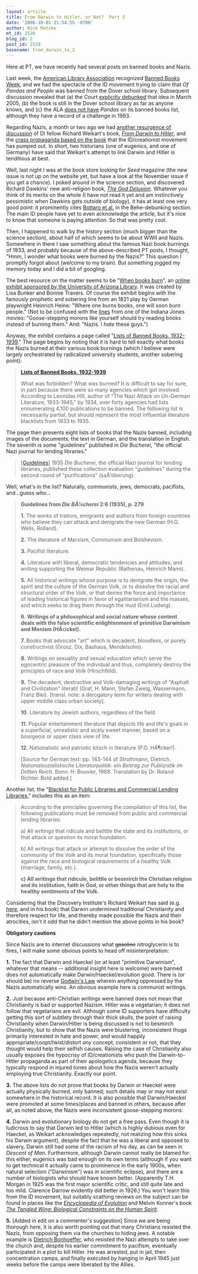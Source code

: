 ```yaml
---
layout: article
title: From Darwin to Hitler, or Not?  Part 3
date: '2006-10-01 21:54:55 -0700'
author: Nick Matzke
mt_id: 2520
blog_id: 2
post_id: 2520
basename: from_darwin_to_2
---
```

Here at PT, we have recently had several posts on banned books and Nazis.

Last week, the [American Library Association](http://www.ala.org/) recognized [Banned Books Week](http://www.ala.org/ala/oif/bannedbooksweek/bannedbooksweek.htm), and we had the spectacle of the ID movement trying to claim that _Of Pandas and People_ was banned from the Dover school library.  Subsequent discussion revealed that (a) the Court [explicitly debunked](http://www.pandasthumb.org/archives/2006/09/the_silliest_th.html) that idea in March 2005, (b) the book is still in the Dover school library as far as anyone knows, and (c} the ALA [does not have](http://www.pandasthumb.org/archives/2006/09/the_banning_of_1.html) _Pandas_ on its banned books list, although they have a record of a challenge in 1993.

Regarding Nazis, a month or two ago we had [another resurgence of discussion](http://degas.fdisk.net/cgi-bin/mt/mt-tb.cgi/2598) of DI fellow Richard Weikart's book, [_From Darwin to Hitler_](http://www.amazon.com/Darwin-Hitler-Evolutionary-Eugenics-Germany/dp/1403965021), and the [crass propaganda based on the book](http://www.pandasthumb.org/archives/2006/06/from_darwin_to_1.html) that the ID/creationist movement has pumped out.  In short, two historians (one of eugenics, and one of Germany) have said that Weikart's attempt to link Darwin and Hitler is tenditious at best.

Well, last night I was at the book store looking for _Seed_ magazine (the new issue is not up on the website yet, but have a look at the November issue if you get a chance).  I poked around in the science section, and discovered Richard Dawkins' new anti-religion book, [_The God Delusion_](http://www.amazon.com/God-Delusion-Richard-Dawkins/dp/0618680004/).  Whatever you think of its merits on the whole (I have not read it yet and am instinctively pessimistic when Dawkins gets outside of biology), it has at least one very good point: it prominently cites [Bottaro et al.](http://www.pandasthumb.org/archives/2006/04/pt_posters_in_n.html) in the Behe-debunking section.  The main ID people have yet to even acknowledge the article, but it's nice to know that someone is paying attention.  So that was pretty cool.

Then, I happened to walk by the history section (much bigger than the science section), about half of which seems to be about WWII and Nazis.  Somewhere in there I saw something about the famous Nazi book burnings of 1933, and probably because of the above-described PT posts, I thought, "Hmm, I wonder what books were burned by the Nazis?"  This question I promptly forgot about (welcome to my brain).  But something jogged my memory today and I did a bit of googling.

The best resource on the matter seems to be "[When books burn](http://www.library.arizona.edu/exhibits/burnedbooks/indexpage.htm)", an [online exhibit sponsored by the University of Arizona Library](http://www.library.arizona.edu/exhibits/burnedbooks/about.htm). It was created by Lisa Bunker and Bonnie Travers.  Of course the exhibit begins with the famously prophetic and sobering line from an 1821 play by German playwright Heinrich Heine: "Where one burns books, one will soon burn people."  (Not to be confused with the [lines](http://www.scifiscripts.com/scripts/Indiana3.txt) from one of the Indiana Jones movies: "Goose-stepping morons like yourself should try reading books instead of burning them." And: "Nazis. I _hate_ these guys.")

Anyway, the exhibit contains a page called "[Lists of Banned Books, 1932-1939](http://www.library.arizona.edu/exhibits/burnedbooks/documents.htm)."  The page begins by noting that it is hard to tell exactly what books the Nazis burned at their various book burnings (which I believe were largely orchestrated by radicalized university students, another sobering point):

> **[Lists of Banned Books, 1932-1939](http://www.library.arizona.edu/exhibits/burnedbooks/documents.htm)**
> 
> What was forbidden? What was burned? It is difficult to say for sure, in part because there were so many agencies which got involved. According to Leonidas Hill, author of "The Nazi Attack on Un-German Literature, 1933-1945," by 1934, over forty agencies had lists ennumerating 4,100 publications to be banned. The following list is necessarily partial, but should represent the most influential literature blacklists from 1933 to 1935.

The page then presents eight lists of books that the Nazis banned, including images of the documents, the text in German, and the translation in English.  The seventh is some "guidelines" published in _Die Bucherei_, "the official Nazi journal for lending libraries."

> \[[Guidelines](http://www.library.arizona.edu/exhibits/burnedbooks/documents.htm#guidelines)\] 1935
> _Die Bucherei_, the official Nazi journal for lending libraries, published these collection evaluation "guidelines" during the second round of "purifications" (saÃ¼berung).

Well, what's in the list?  Naturally, communists, jews, democrats, pacifists, and...guess who...

> **Guidelines from _Die BÃ¼cherei_ 2:6 (1935), p. 279**
> 
> **1.** The works of traitors, emigrants and authors from foreign countries who believe they can attack and denigrate the new German (H.G. Wells, Rolland).
> 
> **2.** The literature of Marxism, Communism and Bolshevism.
> 
> **3.** Pacifist literature.
> 
> **4.** Literature with liberal, democratic tendencies and attitudes, and writing supporting the Weimar Republic (Rathenau, Heinrich Mann).
> 
> **5.** All historical writings whose purpose is to denigrate the origin, the spirit and the culture of the German Volk, or to dissolve the racial and structural order of the _Volk_, or that denies the force and importance of leading historical figures in favor of egalitarianism and the masses, and which seeks to drag them through the mud (Emil Ludwig).
> 
> **6.** **Writings of a philosophical and social nature whose content deals with the false scientific enlightenment of primitive Darwinism and Monism (HÃ¤ckel).**
> 
> **7.** Books that advocate "art" which is decadent, bloodless, or purely constructivist (Grosz, Dix, Bauhaus, Mendelsohn).
> 
> **8.** Writings on sexuality and sexual education which serve the egocentric pleasure of the individual and thus, completely destroy the principles of race and _Volk_ (Hirschfeld).
> 
> **9.** The decadent, destructive and Volk-damaging writings of "Asphalt and Civilization" literati! (Graf, H. Mann, Stefan Zweig, Wassermann, Franz Blei). \[transl. note: a derogatory term for writers dealing with upper middle class urban society\].
> 
> **10.** Literature by Jewish authors, regardless of the field.
> 
> **11.** Popular entertainment literature that depicts life and life's goals in a superficial, unrealistic and sickly sweet manner, based on a bourgeois or upper class view of life.
> 
> **12.** Nationalistic and patriotic kitsch in literature (P.O. HÃ¶cker!).
> 
> \[Source for German text: pp. 143-144 of Strothmann, Dietrich. _Nationalsozialistische Literaturpolitik: ein Beitrag zur Publizistik im Dritten Reich_. Bonn: H. Bouvier, 1968. Translation by Dr. Roland Richter.  Bold added.\]

Another list, the "[Blacklist for Public Libraries and Commercial Lending Libraries](http://www.library.arizona.edu/exhibits/burnedbooks/documents.htm#blacklist)," includes this as an item:

> According to the principles governing the compilation of this list, the following publications must be removed from public and commercial lending libraries:
> 
> a) All writings that ridicule and belittle the state and its institutions, or that attack or question its moral foundation.
> 
> b) All writings that attack or attempt to dissolve the order of the community of the Volk and its moral foundation, specifically those against the race and biological requirements of a healthy Volk (marriage, family, etc.).
> 
> **c) All writings that ridicule, belittle or besmirch the Christian religion and its institution, faith in God, or other things that are holy to the healthy sentiments of the Volk.**

Considering that the Discovery Institute's Richard Weikart has said (e.g. [here](http://www.touchstonemag.com/archives/article.php?id=17-06-032-f), and in his book) that Darwin undermined traditional Christianity and therefore respect for life, and thereby made possible the Nazis and their atrocities, isn't it odd that he didn't mention the above points in his book?

**Obligatory cautions**

Since Nazis are to internet discussions what ~~gasoline~~ nitroglycerin is to fires, I will make some obvious points to head off misinterpretation:

**1.** The fact that Darwin and Haeckel (or at least "primitive Darwinism", whatever that means -- additional insight here is welcome) were banned does not automatically make Darwin/Haeckel/evolution good.  There is (or should be) no reverse [Godwin's Law](http://en.wikipedia.org/wiki/Godwin&apos;s_law) wherein anything oppressed by the Nazis automatically wins.  An obvious example here is communist writings.  

**2.** Just because anti-Christian writings were banned does not mean that Christianity is bad or supported Nazism.  Hitler was a vegetarian; it does not follow that vegetarians are evil.  Although some ID supporters have difficulty getting this sort of subtlety through their thick skulls, the point of raising Christianity when Darwin/Hitler is being discussed is not to besmirch Christianity, but to show that the Nazis were blustering, inconsistent thugs primarily interested in hate and power, and would happily appropriate/coopt/twist/distort _any_ concept, consistent or not, that they thought would help their selfish causes.  Raising the case of Christianity also usually exposes the hypocrisy of ID/creationists who push the Darwin-to-Hitler propaganda as part of their apologetics agenda, because they typically respond in injured tones about how the Nazis weren't actually employing true Christianity.  Exactly our point.

**3.** The above lists do not prove that books by Darwin or Haeckel were actually physically burned, only banned; such details may or may not exist somewhere in the historical record.  It is also possible that Darwin/Haeckel were promoted at some times/places and banned in others, because after all, as noted above, the Nazis were inconsistent goose-stepping morons.

**4.** Darwin and evolutionary biology do not get a free pass.  Even though it is ludicrous to say that Darwin led to Hitler (which is highly dubious even for Haeckel, as Weikart acknowledges repeatedly, not realizing how this sinks his Darwin argument), despite the fact that he was a liberal and opposed to slavery, Darwin still had some of the racism of his day, as can be seen in _Descent of Man_.  Furthermore, although Darwin cannot really be blamed for this either, eugenics was bad enough on its own terms (although if you want to get technical it actually came to prominence in the early 1900s, when natural selection ("Darwinism") was in scientific eclipse), and there are a number of biologists who should have known better. (Apparently T.H. Morgan in 1925 was the first major scientific critic, and still quite late and too mild.  Clarence Darrow evidently did better in 1926.)  You won't learn this from the ID movement, but suitably scathing reviews on the subject can be found in places like the _[Encyclopedia of Evolution](http://www.amazon.com/Encyclopedia-Evolution-set-Mark-Pagel/dp/0195122003)_ and Melvin Konner's book _[The Tangled Wing: Biological Constraints on the Human Spirit](http://www.amazon.com/Tangled-Wing-Biological-Constraints-Spirit/dp/0805072799)_.

**5.** \[Added in edit on a commenter's suggestion\] Since we are being thorough here, it is also worth pointing out that many Christians resisted the Nazis, from opposing them via the churches to hiding jews.  A notable example is [Dietrich Bonhoeffer](http://en.wikipedia.org/wiki/Dietrich_Bonhoeffer), who resisted the Nazi attempts to take over the church and, despite his earlier commitment to pacifism, eventually participated in a plot to kill Hitler.  He was arrested, put in jail, then concentration camps, and finally executed by hanging in April 1945 just weeks before the camps were liberated by the Allies.
